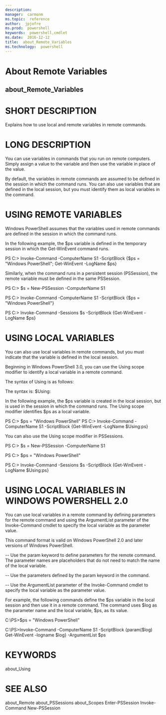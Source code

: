 ```yaml
---
description:  
manager:  carmonm
ms.topic:  reference
author:  jpjofre
ms.prod:  powershell
keywords:  powershell,cmdlet
ms.date:  2016-12-12
title:  about_Remote_Variables
ms.technology:  powershell
---
```


# About Remote Variables
## about_Remote_Variables


# SHORT DESCRIPTION

Explains how to use local and remote variables in remote
commands.

# LONG DESCRIPTION

You can use variables in commands that you run on remote
computers. Simply assign a value to the variable and then
use the variable in place of the value.

By default, the variables in remote commands are assumed
to be defined in the session in which the command runs. You
can also use variables that are defined in the local session,
but you must identify them as local
variables in the command.

# USING REMOTE VARIABLES


Windows PowerShell assumes that the variables used in remote
commands  are defined in the session in which the command runs.

In the following example, the $ps variable is defined in the
temporary  session in which the Get-WinEvent command runs.

PS C:> Invoke-Command -ComputerName S1 -ScriptBlock {$ps = "Windows PowerShell"; Get-WinEvent -LogName $ps}

Similarly, when the command runs in a persistent session (PSSession),
the remote variable must be defined in the same PSSession.

PS C:> $s = New-PSSession -ComputerName S1

PS C:> Invoke-Command -ComputerName S1 -ScriptBlock {$ps = "Windows PowerShell"}

PS C:> Invoke-Command -Sessions $s -ScriptBlock {Get-WinEvent -LogName $ps}

# USING LOCAL VARIABLES


You can also use local variables in remote commands, but you must
indicate that the variable is defined in the local session.

Beginning in Windows PowerShell 3.0, you can use the Using scope
modifier to identify a local variable in a remote command.

The syntax of Using is as follows:

The syntax is:
$Using:<VariableName>

In the following example, the $ps variable is created in the local
session, but is used in the session in which the command runs. The
Using scope modifier identifies $ps as a local variable.

PS C:> $ps = "Windows PowerShell"
PS C:> Invoke-Command -ComputerName S1 -ScriptBlock {Get-WinEvent -LogName $Using:ps}

You can also use the Using scope modifier in PSSessions.

PS C:> $s = New-PSSession -ComputerName S1

PS C:> $ps = "Windows PowerShell"

PS C:> Invoke-Command -Sessions $s -ScriptBlock {Get-WinEvent -LogName $Using:ps}

# USING LOCAL VARIABLES IN WINDOWS POWERSHELL 2.0


You can use local variables in a remote command by defining parameters
for the remote command and using the ArgumentList parameter of the
Invoke-Command cmdlet to specify the local variable as the parameter
value.

This command format is valid on Windows PowerShell 2.0 and later versions
of Windows PowerShell.

-- Use the param keyword to define parameters for the remote command.
The parameter names are placeholders that do not need to match the
name of the local variable.

-- Use the parameters defined by the param keyword in the command.

-- Use the ArgumentList parameter of the Invoke-Command cmdlet to
specify the local variable as the parameter value.

For example, the following commands define the $ps variable in the local
session and then use it in a remote command. The command uses $log as
the parameter name and the local variable, $ps, as its value.

C:\PS>$ps = "Windows PowerShell"

C:\PS>Invoke-Command -ComputerName S1 -ScriptBlock {param($log) Get-WinEvent -logname $log} -ArgumentList $ps

# KEYWORDS

about_Using

# SEE ALSO

about_Remote
about_PSSessions
about_Scopes
Enter-PSSession
Invoke-Command
New-PSSession

